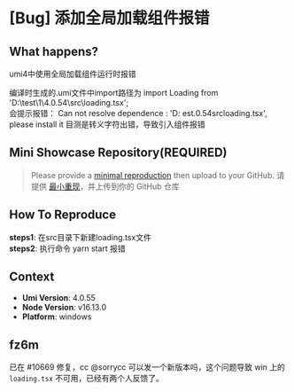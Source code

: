 # [Bug] 添加全局加载组件报错

<!--
感谢您向我们反馈问题，为了高效的解决问题，我们期望你能提供以下信息：
-->

## What happens?

umi4中使用全局加载组件运行时报错

<!-- A clear and concise description of what the bug is. -->
<!-- 清晰的描述下遇到的问题。-->

编译时生成的.umi文件中import路径为 import Loading from 'D:\test\1\4.0.54\src\loading.tsx';  
会提示报错： Can not resolve dependence : 'D: est.0.54srcloading.tsx', please install it
目测是转义字符出错，导致引入组件报错

## Mini Showcase Repository(REQUIRED)

> Please provide a [minimal reproduction](https://stackoverflow.com/help/minimal-reproducible-example) then upload to your GitHub. 请提供 [最小重现](https://stackoverflow.com/help/minimal-reproducible-example)，并上传到你的 GitHub 仓库

<!-- 为节约大家的时间，无复现步骤的 ISSUE 会被关闭，提供之后再 REOPEN -->
<!-- YOUR_REPOSITORY_URL on github or stackbliz -->

## How To Reproduce

**steps1**: 在src目录下新建loading.tsx文件  
**steps2**: 执行命令 yarn start 报错

<!-- 请提供复现链接/步骤，错误日志以及相关配置 -->

## Context

- **Umi Version**: 4.0.55
- **Node Version**: v16.13.0
- **Platform**: windows

## fz6m

已在 #10669 修复，cc @sorrycc 可以发一个新版本吗，这个问题导致 win 上的 `loading.tsx` 不可用，已经有两个人反馈了。
